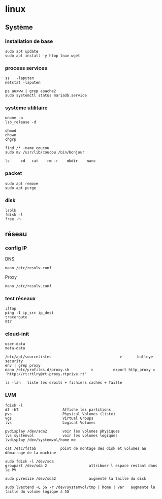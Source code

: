 # linux
## Système

### installation de base
```
sudo apt update
sudo apt install -y htop lnav wget
```
### process  services
```
ss   -laputen
netstat -laputen

ps auxww | grep apache2
sudo systemctl status mariadb.service
```

### système  utilitaire
```
uname -a
lsb_release -d

chmod
chown
chgrp

find /* -name coucou
sudo mv /usr/lib/coucou /bin/bonjour

ls     cd   cat    rm -r    mkdir    nano    
```

### packet
```
sudo apt remove
sudo apt purge
```

### disk
```
lsblk
fdisk -l
free -h
```


## réseau
### config IP
DNS
```
nano /etc/resolv.conf
```
Proxy
```
nano /etc/resolv.conf
```

### test réseaux
```
iftop
ping -I ip_src ip_dest
traceroute 
mtr
```


### cloud-init
```
user-data
meta-data

/etc/apt/sourcelistes                               >       bulleye-security
env | grep proxy
nano /etc/profiles.d/proxy.sh          >         export http_proxy = 'http://rt:rtlry@rt-proxy.rtprive.rt'

ls -lah   liste les droits + fichiers cachés + Taille
```


### LVM 
```
fdisk -l
df -hT                    Affiche les partitions
pvs                       Physical Volumes (liste)
vgs                       Virtual Groups
lvs                       Logical Volumes

pvdisplay /dev/sda2       voir les volumes physiques
lvs systemvol             voir les volumes logiques
lvdisplay /dev/systemvol/home me     

cat /etc/fstab           point de montage des disk et volumes au démarrage de la machine

sudo fdisk -l /dev/sda
growpart /dev/sda 2                   attribuer l espace restant dans le PV

sudo pvresize /dev/sda2               augmenté la taille du disk

sudo lvextend -L 5G -r /dev/systemvol/tmp | home | var   augmente la taille du volume logique à 5G      
```
